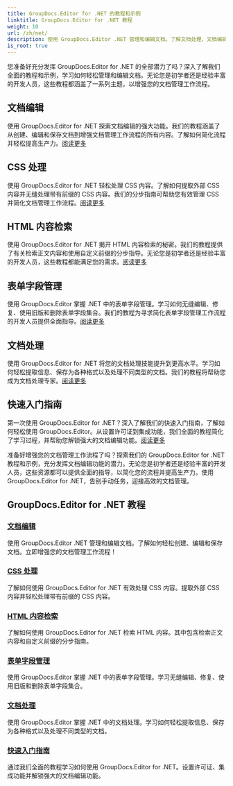 ```yaml
---
title: GroupDocs.Editor for .NET 的教程和示例
linktitle: GroupDocs.Editor for .NET 教程
weight: 10
url: /zh/net/
description: 使用 GroupDocs.Editor .NET 管理和编辑文档。了解文档处理、文档编辑、HTML 内容检索、表单字段管理等！
is_root: true
---
```


您准备好充分发挥 GroupDocs.Editor for .NET 的全部潜力了吗？深入了解我们全面的教程和示例，学习如何轻松管理和编辑文档。无论您是初学者还是经验丰富的开发人员，这些教程都涵盖了一系列主题，以增强您的文档管理工作流程。

## 文档编辑

使用 GroupDocs.Editor for .NET 探索文档编辑的强大功能。我们的教程涵盖了从创建、编辑和保存文档到增强文档管理工作流程的所有内容。了解如何简化流程并轻松提高生产力。[阅读更多](./document-editing/)

## CSS 处理

使用 GroupDocs.Editor for .NET 轻松处理 CSS 内容。了解如何提取外部 CSS 内容并无缝处理带有前缀的 CSS 内容。我们的分步指南可帮助您有效管理 CSS 并简化文档管理工作流程。[阅读更多](./css-handling/)

## HTML 内容检索

使用 GroupDocs.Editor for .NET 揭开 HTML 内容检索的秘密。我们的教程提供了有关检索正文内容和使用自定义前缀的分步指导。无论您是初学者还是经验丰富的开发人员，这些教程都能满足您的需求。[阅读更多](./html-content-retrieval/)

## 表单字段管理

使用 GroupDocs.Editor 掌握 .NET 中的表单字段管理。学习如何无缝编辑、修复、使用旧版和删除表单字段集合。我们的教程为寻求简化表单字段管理工作流程的开发人员提供全面指导。[阅读更多](./form-field-management/)

## 文档处理

使用 GroupDocs.Editor for .NET 将您的文档处理技能提升到更高水平。学习如何轻松提取信息、保存为各种格式以及处理不同类型的文档。我们的教程将帮助您成为文档处理专家。[阅读更多](./document-processing/)

## 快速入门指南

第一次使用 GroupDocs.Editor for .NET？深入了解我们的快速入门指南，了解如何轻松使用 GroupDocs.Editor。从设置许可证到集成功能，我们全面的教程简化了学习过程，并帮助您解锁强大的文档编辑功能。[阅读更多](./quick-start-guide/)

准备好增强您的文档管理工作流程了吗？探索我们的 GroupDocs.Editor for .NET 教程和示例，充分发挥文档编辑功能的潜力。无论您是初学者还是经验丰富的开发人员，这些资源都可以提供全面的指导，以简化您的流程并提高生产力。使用 GroupDocs.Editor for .NET，告别手动任务，迎接高效的文档管理。
## GroupDocs.Editor for .NET 教程 
### [文档编辑](./document-editing/)
使用 GroupDocs.Editor .NET 管理和编辑文档。了解如何轻松创建、编辑和保存文档。立即增强您的文档管理工作流程！
### [CSS 处理](./css-handling/)
了解如何使用 GroupDocs.Editor for .NET 有效处理 CSS 内容。提取外部 CSS 内容并轻松处理带有前缀的 CSS 内容。
### [HTML 内容检索](./html-content-retrieval/)
了解如何使用 GroupDocs.Editor for .NET 检索 HTML 内容。其中包含检索正文内容和自定义前缀的分步指南。
### [表单字段管理](./form-field-management/)
使用 GroupDocs.Editor 掌握 .NET 中的表单字段管理。学习无缝编辑、修复、使用旧版和删除表单字段集合。
### [文档处理](./document-processing/)
使用 GroupDocs.Editor 掌握 .NET 中的文档处理。学习如何轻松提取信息、保存为各种格式以及处理不同类型的文档。
### [快速入门指南](./quick-start-guide/)
通过我们全面的教程学习如何使用 GroupDocs.Editor for .NET。设置许可证、集成功能并解锁强大的文档编辑功能。